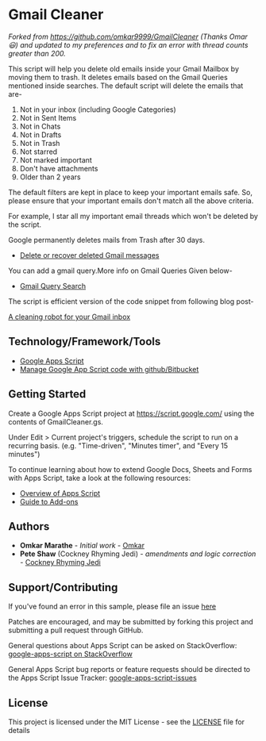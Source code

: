 # Gmail Cleaner

*Forked from https://github.com/omkar9999/GmailCleaner (Thanks Omar :smiley:) and updated to my preferences and to fix an error with thread counts greater than 200.*

This script will help you delete old emails inside your Gmail Mailbox by moving them to trash.
It deletes emails based on the Gmail Queries mentioned inside searches.
The default script will delete the emails that are-
1) Not in your inbox (including Google Categories)
2) Not in Sent Items
3) Not in Chats
4) Not in Drafts
5) Not in Trash
6) Not starred
7) Not marked important
8) Don't have attachments
9) Older than 2 years

The default filters are kept in place to keep your important emails safe.
So, please ensure that your important emails don't match all the above criteria.

For example, I star all my important email threads which won't be deleted by the script.

Google permanently deletes mails from Trash after 30 days.
* [Delete or recover deleted Gmail messages](https://support.google.com/mail/answer/7401?co=GENIE.Platform%3DDesktop&hl=en)

You can add a gmail query.More info on Gmail Queries Given below-
* [Gmail Query Search](https://support.google.com/mail/answer/7190?hl=en)

The script is efficient version of the code snippet from following blog post-

[A cleaning robot for your Gmail inbox](https://medium.com/@fw3d/a-cleaning-robot-for-your-gmail-inbox-f44c01306ea2)

## Technology/Framework/Tools

* [Google Apps Script](https://developers.google.com/apps-script/)
* [Manage Google App Script code with github/Bitbucket](https://github.com/leonhartX/gas-github)

## Getting Started

Create a Google Apps Script project at https://script.google.com/ using the contents of GmailCleaner.gs.

Under Edit > Current project's triggers, schedule the script to run on a recurring basis.
(e.g. "Time-driven", "Minutes timer", and "Every 15 minutes")

To continue learning about how to extend Google Docs, Sheets and Forms
with Apps Script, take a look at the following resources:

* [Overview of Apps Script](https://developers.google.com/apps-script/overview)
* [Guide to Add-ons](https://developers.google.com/apps-script/add-ons/)

## Authors

* **Omkar Marathe** - *Initial work* - [Omkar](https://github.com/omkar9999/)
* **Pete Shaw** (Cockney Rhyming Jedi) - *amendments and logic correction* - [Cockney Rhyming Jedi](https://github.com/CockneyRhymingJedi)

## Support/Contributing

If you've found an error in this sample, please file an issue [here](https://github.com/omkar9999/GmailCleaner/issues)

Patches are encouraged, and may be submitted by forking this project and
submitting a pull request through GitHub.

General questions about Apps Script can be asked on
StackOverflow: [google-apps-script on StackOverflow](http://stackoverflow.com/questions/tagged/google-apps-script)

General Apps Script bug reports or feature requests should be directed to the
Apps Script Issue Tracker: [google-apps-script-issues](https://code.google.com/p/google-apps-script-issues/issues/list)

## License

This project is licensed under the MIT License - see the [LICENSE](LICENSE) file for details

